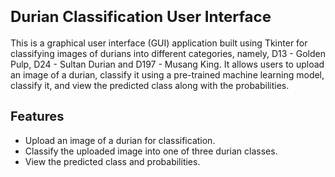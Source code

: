 # <span style="font-size:24px;">Durian Classification User Interface</span>

This is a graphical user interface (GUI) application built using Tkinter for classifying images of durians into different categories, namely, D13 - Golden Pulp, D24 - Sultan Durian and D197 - Musang King. It allows users to upload an image of a durian, classify it using a pre-trained machine learning model, classify it, and view the predicted class along with the probabilities.

## <span style="font-size:20px;">Features</span>

- Upload an image of a durian for classification.
- Classify the uploaded image into one of three durian classes.
- View the predicted class and probabilities.
